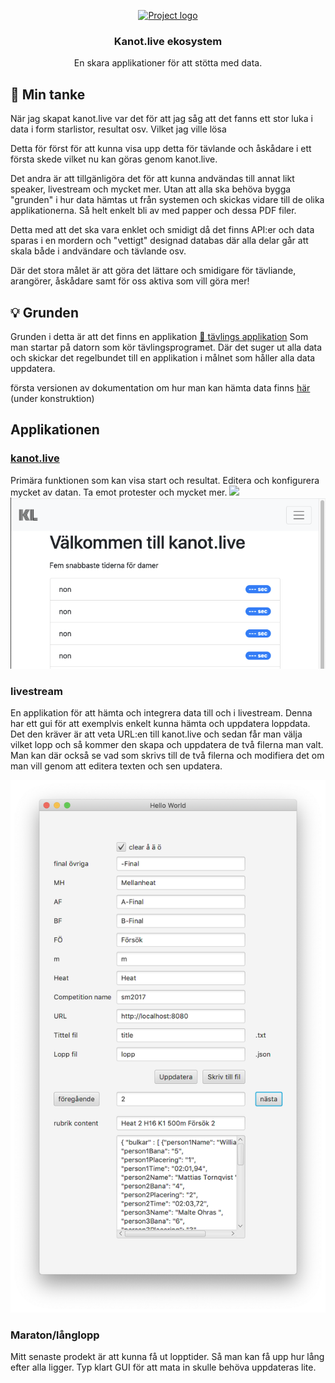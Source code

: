 <p align="center">
  <a href="" rel="noopener">
 <img src="https://raw.githubusercontent.com/flaime/canoeInfo/main/logoFull.png" alt="Project logo"></a>
</p>
<h3 align="center">Kanot.live ekosystem</h3>


<div align="center">
<!---
  [![Hackathon](https://img.shields.io/badge/hackathon-name-orange.svg)](http://hackathon.url.com) 
  [![Status](https://img.shields.io/badge/status-active-success.svg)]() 
  [![GitHub Issues](https://img.shields.io/github/issues/kylelobo/The-Documentation-Compendium.svg)](https://github.com/kylelobo/The-Documentation-Compendium/issues)
  [![GitHub Pull Requests](https://img.shields.io/github/issues-pr/kylelobo/The-Documentation-Compendium.svg)](https://github.com/kylelobo/The-Documentation-Compendium/pulls)
  [![License](https://img.shields.io/badge/license-MIT-blue.svg)](LICENSE.md)
--->
</div>

<p align="center"> En skara applikationer för att stötta med data.
    <br> 
</p>

## 🧐 Min tanke <a name = "problem_statement"></a>
När jag skapat kanot.live var det för att jag såg att det fanns ett stor luka i data i form starlistor, resultat osv. Vilket jag ville lösa

Detta för först för att kunna visa upp detta för tävlande och åskådare i ett första skede vilket nu kan göras genom kanot.live. 

Det andra är att tillgänligöra det för att kunna andvändas till annat likt speaker, livestream och mycket mer. Utan att alla ska behöva bygga "grunden" i hur data hämtas ut från systemen och skickas vidare till de olika applikationerna.
Så helt enkelt bli av med papper och dessa PDF filer.

Detta med att det ska vara enklet och smidigt då det finns API:er och data sparas i en mordern och "vettigt" designad databas där alla delar går att skala både i andvändare och tävlande osv.

Där det stora målet är att göra det lättare och smidigare för tävliande, arangörer, åskådare samt för oss aktiva som vill göra mer! 

## 💡 Grunden <a name = "idea"></a>
Grunden i detta är att det finns en applikation 
[💾  tävlings applikation](https://github.com/flaime/ResultatTavalaKanot)
Som man startar på datorn som kör tävlingsprogramet. Där det suger ut alla data och skickar det regelbundet till en applikation i målnet som håller alla data uppdatera.

första versionen av dokumentation om hur man kan hämta data finns [här](https://flaime.github.io/canoeWebApiDoc) (under konstruktion)
## Applikationen

### [kanot.live](https://kanot.live)
Primära funktionen som kan visa start och resultat. Editera och konfigurera mycket av datan. Ta emot protester och mycket mer.
<img src="image/image.png">
![bild på kanot.live](images/kanot.live.png "bild på kanot.live")


### livestream 
En applikation för att hämta och integrera data till och i livestream. Denna har ett gui för att exemplvis enkelt kunna hämta och uppdatera loppdata. 
Det den kräver är att veta URL:en till kanot.live och sedan får man välja vilket lopp och så kommer den skapa och uppdatera de två filerna man valt. 
Man kan där också se vad som skrivs till de två filerna och modifiera det om man vill genom att editera texten och sen updatera.
 
![bild stream applikationen](images/streamApplication.png)

### Maraton/långlopp
Mitt senaste prodekt är att kunna få ut lopptider. Så man kan få upp hur lång efter alla ligger. Typ klart GUI för att mata in skulle behöva uppdateras lite. 